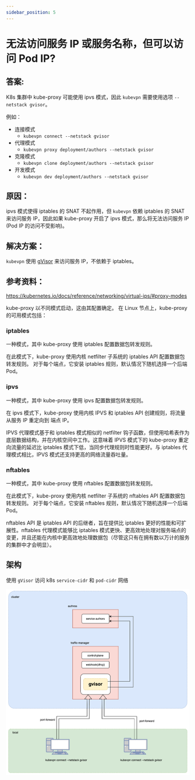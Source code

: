 ```yaml
---
sidebar_position: 5
---
```


# 无法访问服务 IP 或服务名称，但可以访问 Pod IP?

## 答案:

K8s 集群中 kube-proxy 可能使用 ipvs 模式，因此 `kubevpn` 需要使用选项 `--netstack gvisor`。

例如：

- 连接模式
    - `kubevpn connect --netstack gvisor`
- 代理模式
    - `kubevpn proxy deployment/authors --netstack gvisor`
- 克隆模式
    - `kubevpn clone deployment/authors --netstack gvisor`
- 开发模式
    - `kubevpn dev deployment/authors --netstack gvisor`

## 原因：

ipvs 模式使得 iptables 的 SNAT 不起作用，但 `kubevpn` 依赖 iptables 的 SNAT 来访问服务 IP，因此如果
kube-proxy 开启了 ipvs 模式，那么将无法访问服务 IP (Pod IP 的访问不受影响)。

## 解决方案：

`kubevpn` 使用 [gVisor](https://github.com/google/gvisor) 来访问服务 IP，不依赖于 iptables。

## 参考资料：

https://kubernetes.io/docs/reference/networking/virtual-ips/#proxy-modes

kube-proxy 以不同模式启动，这由其配置确定。
在 Linux 节点上，kube-proxy 的可用模式包括：

### iptables

一种模式，其中 kube-proxy 使用 iptables 配置数据包转发规则。

在此模式下，kube-proxy 使用内核 netfilter 子系统的 iptables API 配置数据包转发规则。
对于每个端点，它安装 iptables 规则，默认情况下随机选择一个后端 Pod。

### ipvs

一种模式，其中 kube-proxy 使用 ipvs 配置数据包转发规则。

在 ipvs 模式下，kube-proxy 使用内核 IPVS 和 iptables API 创建规则，将流量从服务 IP 重定向到
端点 IP。

IPVS 代理模式基于和 iptables 模式相似的 netfilter 钩子函数，但使用哈希表作为底层数据结构，并在内核空间中工作。这意味着 IPVS
模式下的 kube-proxy 重定向流量的延迟比 iptables 模式下低，当同步代理规则时性能更好。与
iptables 代理模式相比，IPVS 模式还支持更高的网络流量吞吐量。

### nftables

一种模式，其中 kube-proxy 使用 nftables 配置数据包转发规则。

在此模式下，kube-proxy 使用内核 netfilter 子系统的 nftables API 配置数据包转发规则。
对于每个端点，它安装 nftables 规则，默认情况下随机选择一个后端 Pod。

nftables API 是 iptables API 的后继者，旨在提供比 iptables 更好的性能和可扩展性。nftables 代理模式能够比 iptables
模式更快、更高效地处理对服务端点的变更，并且还能在内核中更高效地处理数据包（尽管这只有在拥有数以万计的服务的集群中才会明显）。

## 架构

使用 `gVisor` 访问 k8s `service-cidr` 和 `pod-cidr` 网络

![connect_gvisor.svg](img/connect_gvisor.svg)